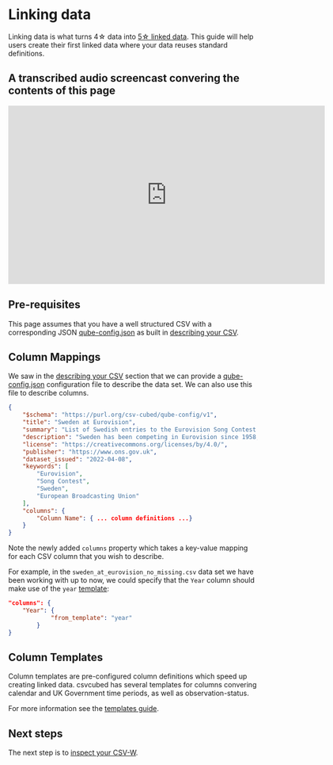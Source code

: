 # Linking data

Linking data is what turns 4☆ data into [5☆ linked data](https://5stardata.info/en/). This guide will help users create their first linked data where your data reuses standard definitions.

## A transcribed audio screencast convering the contents of this page

<iframe src="https://share.descript.com/embed/WJeFEHVvAom" width="640" height="360" frameborder="0" allowfullscreen></iframe>

## Pre-requisites

This page assumes that you have a well structured CSV with a corresponding JSON [qube-config.json](../guides/configuration/qube-config.md) as built in [describing your CSV](describing-csv.md). 

## Column Mappings

We saw in the [describing your CSV](./describing-csv.md) section that we can provide a [qube-config.json](../guides/configuration/qube-config.md) configuration file to describe the data set. We can also use this file to describe columns.

```json
{
    "$schema": "https://purl.org/csv-cubed/qube-config/v1",
    "title": "Sweden at Eurovision",
    "summary": "List of Swedish entries to the Eurovision Song Contest since 1958.",
    "description": "Sweden has been competing in Eurovision since 1958, with an enviable track record of wins. This dataset covers all contests since 1958, their artists, the song names, language (if mono-lingual), and some observations covering points in final, rank in final, and number of artists on stage. Data originally sourced from https://en.wikipedia.org/w/index.php?title=Sweden_in_the_Eurovision_Song_Contest&oldid=1081060799 and https://sixonstage.com/",
    "license": "https://creativecommons.org/licenses/by/4.0/",
    "publisher": "https://www.ons.gov.uk",
    "dataset_issued": "2022-04-08",
    "keywords": [
        "Eurovision",
        "Song Contest",
        "Sweden",
        "European Broadcasting Union"
    ],
    "columns": {
        "Column Name": { ... column definitions ...}
    }
}
```

Note the newly added `columns` property which takes a key-value mapping for each CSV column that you wish to describe. 

For example, in the `sweden_at_eurovision_no_missing.csv` data set we have been working with up to now, we could specify that the `Year` column should make use of the `year` [template](#column-templates):

```json
"columns": {
    "Year": { 
            "from_template": "year"
        }
}
```

## Column Templates

Column templates are pre-configured column definitions which speed up creating linked data. csvcubed has several templates for columns convering calendar and UK Government time periods, as well as observation-status.

For more information see the [templates guide](../guides/configuration/templates.md).

## Next steps

The next step is to [inspect your CSV-W](./inspect.md).
